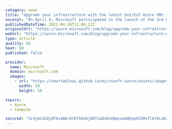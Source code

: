 ```yaml
---
category: news
title: "Upgrade your infrastructure with the latest Dv5/Ev5 Azure VMs in preview"
excerpt: "On April 6, Microsoft participated in the launch of the 3rd Gen Intel® Xeon® Scalable processors. Intel and Microsoft announced the upcoming preview of Azure Confidential Computing and general-purpose Microsoft Azure Virtual Machines. "
publishedDateTime: 2021-04-26T11:00:12Z
originalUrl: "https://azure.microsoft.com/blog/upgrade-your-infrastructure-with-the-latest-dv5ev5-azure-vms-in-preview/"
webUrl: "https://azure.microsoft.com/blog/upgrade-your-infrastructure-with-the-latest-dv5ev5-azure-vms-in-preview/"
type: article
quality: 68
heat: 68
published: false

provider:
  name: Microsoft
  domain: microsoft.com
  images:
    - url: "https://smartableai.github.io/microsoft-azure/assets/images/organizations/microsoft.com-50x50.jpg"
      width: 50
      height: 50

topics:
  - Azure
  - Compute

secured: "2LVymL5UZyUFAs4WA/8tEY564Xj0DTLGQcDnXBqnuoAQEqeXCEMvflkY6LnKZrlDGwPKWwQBMFC3Lv/vC/xcJQfPitDMUuJrodwq5hdxW+YPO6b2vbrXFL4YS02ZKo7PjPyaRoCGDKrRLx4deB4JNWu9Tj3aPmzg4zsZf18aCVdH0MMe0QljTChu1KC0EPSCT3cW403ZqnRsDI/SWb/2/avnNuSWjBhKs1rfUzfZBgSA2XiS2ZC6WVv5gJf0aNBB/uvOabc2hYZzfMPw08c9WZ+FRz2tC+VishgwHSg2/2E0HD6AH6WsneCGSgEl0Pl9eC4pH+GlRfI6hHaI5h/fCDe22M6nE99qj+JAm76BVkI=;JD6rwJv416YFFQWa8qvgDA=="
---
```


